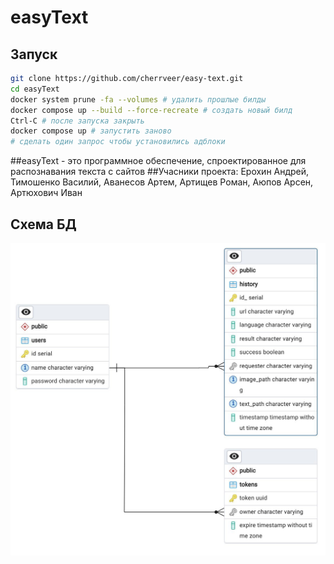 # easyText

## Запуск
```bash
git clone https://github.com/cherrveer/easy-text.git
cd easyText
docker system prune -fa --volumes # удалить прошлые билды
docker compose up --build --force-recreate # создать новый билд
Ctrl-C # после запуска закрыть
docker compose up # запустить заново
# сделать один запрос чтобы установились адблоки
```
##easyText - это программное обеспечение, спроектированное для распознавания текста с сайтов
##Учасники проекта: Ерохин Андрей, Тимошенко Василий, Аванесов Артем, Артищев Роман, Аюпов Арсен, Артюхович Иван




## Схема БД
![](readme_assets/database-entity-relation-diagram.jpg)

